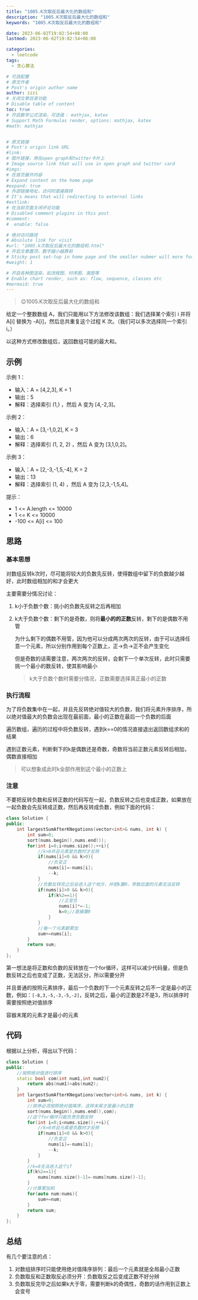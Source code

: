 ```yaml
---
title: "1005.K次取反后最大化的数组和"
description: "1005.K次取反后最大化的数组和"
keywords: "1005.K次取反后最大化的数组和"

date: 2023-06-02T19:02:54+08:00
lastmod: 2023-06-02T19:02:54+08:00

categories:
  - leetcode
tags:
  - 贪心算法

# 可选配置
# 原文作者
# Post's origin author name
author: zzzi
# 关闭文章目录功能
# Disable table of content
toc: true
# 开启数学公式渲染，可选值： mathjax, katex
# Support Math Formulas render, options: mathjax, katex
#math: mathjax


# 原文链接
# Post's origin link URL
#link:
# 图片链接，用在open graph和twitter卡片上
# Image source link that will use in open graph and twitter card
#imgs:
# 在首页展开内容
# Expand content on the home page
#expand: true
# 外部链接地址，访问时直接跳转
# It's means that will redirecting to external links
#extlink:
# 在当前页面关闭评论功能
# Disabled comment plugins in this post
#comment:
#  enable: false

# 绝对访问路径
# Absolute link for visit
#url: "1005.k次取反后最大化的数组和.html"
# 开启文章置顶，数字越小越靠前
# Sticky post set-top in home page and the smaller nubmer will more forward.
#weight: 1

# 开启各种图渲染，如流程图、时序图、类图等
# Enable chart render, such as: flow, sequence, classes etc
#mermaid: true
---
```


> :wink:1005.K次取反后最大化的数组和

给定一个整数数组 A，我们只能用以下方法修改该数组：我们选择某个索引 i 并将 A[i] 替换为 -A[i]，然后总共重复这个过程 K 次。（我们可以多次选择同一个索引 i。）

以这种方式修改数组后，返回数组可能的最大和。

<!--more-->

## 示例

示例 1：

- 输入：A = [4,2,3], K = 1
- 输出：5
- 解释：选择索引 (1,) ，然后 A 变为 [4,-2,3]。

示例 2：

- 输入：A = [3,-1,0,2], K = 3
- 输出：6
- 解释：选择索引 (1, 2, 2) ，然后 A 变为 [3,1,0,2]。

示例 3：

- 输入：A = [2,-3,-1,5,-4], K = 2
- 输出：13
- 解释：选择索引 (1, 4) ，然后 A 变为 [2,3,-1,5,4]。

提示：

- 1 <= A.length <= 10000
- 1 <= K <= 10000
- -100 <= A[i] <= 100

## 思路

### 基本思想

对数组反转k次时，尽可能将较大的负数先反转，使得数组中留下的负数越少越好，此时数组相加的和才会更大

主要需要分情况讨论：

1. k小于负数个数：挑小的负数先反转之后再相加

2. k大于负数个数：剩下的是奇数，则将**最小的的正数**反转，剩下的是偶数不用管

   为什么剩下的偶数不用管，因为他可以分成两次两次的反转，由于可以选择任意一个元素，所以分别作用到每个正数上，正->负->正不会产生变化

   但是奇数的话需要注意，两次两次的反转，会剩下一个单次反转，此时只需要挑一个最小的数反转，使其影响最小

   > k大于负数个数时需要分情况，正数需要选择真正最小的正数

### 执行流程

为了将负数集中在一起，并且先反转绝对值较大的负数，我们将元素升序排序，所以绝对值最大的负数会出现在最前面，最小的正数在最后一个负数的后面

遍历数组，遍历的过程中将负数反转，遇到k==0的情况直接退出返回数组求和的结果

遇到正数元素，判断剩下的k是偶数还是奇数，奇数将当前正数元素反转后相加，偶数直接相加

> 可以想象成此时k全部作用到这个最小的正数上

### 注意

不要把反转负数和反转正数的代码写在一起，负数反转之后也变成正数，如果放在一起负数会先反转成正数，然后再反转成负数，例如下面的代码：

~~~C++
class Solution {
public:
    int largestSumAfterKNegations(vector<int>& nums, int k) {
        int sum=0;
        sort(nums.begin(),nums.end());
        for(int i=0;i<nums.size();++i){
            //k>0并且元素是负数时才反转
            if(nums[i]<0 && k>0){
                //负变正
                nums[i]=-nums[i];
                --k;
            }
            //负数反转完之后会进入这个地方，并把k置0，导致后面的元素无法反转
            if(nums[i]>0 && k>0){
                if(k%2==1){
                    //正变负
                    nums[i]*=-1;
                    k=0;//直接置0
                }
            }
            //每一个元素都累加
            sum+=nums[i];
        }
        return sum;
    }
};
~~~

第一想法是将正数和负数的反转放在一个for循环，这样可以减少代码量，但是负数反转之后也变成了正数，无法区分，所以需要分开

并且普通的按照元素排序，最后一个负数的下一个元素反转之后不一定是最小的正数，例如：`[-8,3,-5,-3,-5,-2]`，反转之后，最小的正数是2不是3，所以排序时需要按照绝对值排序

容器末尾的元素才是最小的元素

## 代码

根据以上分析，得出以下代码：

~~~C++
class Solution {
public:
    //按照绝对值进行排序
    static bool com(int num1,int num2){
        return abs(num1)>abs(num2);
    }
    int largestSumAfterKNegations(vector<int>& nums, int k) {
        int sum=0;
        //排序必须按照绝对值降序，这样末尾才是最小的正数
        sort(nums.begin(),nums.end(),com);
        //这个for循环只能负责负数反转
        for(int i=0;i<nums.size();++i){
            //k>0并且元素是负数时才反转
            if(nums[i]<0 && k>0){
                //负变正
                nums[i]=-nums[i];
                --k;
            }
        }
        //k=0无法进入这个if
        if(k%2==1){
            nums[nums.size()-1]=-nums[nums.size()-1];
        }
        //计算累加和
        for(auto num:nums){
            sum+=num;
        }
        return sum;
    }
};
~~~

## 总结

有几个要注意的点：

1. 对数组排序时只能使用绝对值降序排列：最后一个元素就是全局最小正数
2. 负数取反和正数取反必须分开：负数取反之后变成正数不好分辨
3. 负数取反完毕之后如果k大于零，需要判断k的奇偶性，奇数的话作用到正数上会变号


